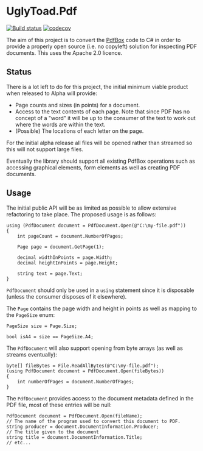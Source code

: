 # UglyToad.Pdf #

[![Build status](https://ci.appveyor.com/api/projects/status/ni7et2j2ml60pdi3?svg=true)](https://ci.appveyor.com/project/EliotJones/pdf)
[![codecov](https://codecov.io/gh/UglyToad/Pdf/branch/master/graph/badge.svg)](https://codecov.io/gh/UglyToad/Pdf)

The aim of this project is to convert the [PdfBox](https://github.com/apache/pdfbox) code to C# in order to provide a properly open source (i.e. no copyleft) solution for inspecting PDF documents. This uses the Apache 2.0 licence.

## Status ##

There is a lot left to do for this project, the initial minimum viable product when released to Alpha will provide:

+ Page counts and sizes (in points) for a document.
+ Access to the text contents of each page. Note that since PDF has no concept of a "word" it will be up to the consumer of the text to work out where the words are within the text.
+ (Possible) The locations of each letter on the page.

For the initial alpha release all files will be opened rather than streamed so this will not support large files.

Eventually the library should support all existing PdfBox operations such as accessing graphical elements, form elements as well as creating PDF documents.

## Usage ##

The initial public API will be as limited as possible to allow extensive refactoring to take place. The proposed usage is as follows:

    using (PdfDocument document = PdfDocument.Open(@"C:\my-file.pdf"))
    {
        int pageCount = document.NumberOfPages;

        Page page = document.GetPage(1);

        decimal widthInPoints = page.Width;
        decimal heightInPoints = page.Height;

        string text = page.Text;
    }
    
```PdfDocument``` should only be used in a ```using``` statement since it is disposable (unless the consumer disposes of it elsewhere).
    
The ```Page``` contains the page width and height in points as well as mapping to the ```PageSize``` enum:

    PageSize size = Page.Size;
    
    bool isA4 = size == PageSize.A4;

The ```PdfDocument``` will also support opening from byte arrays (as well as streams eventually):

    byte[] fileBytes = File.ReadAllBytes(@"C:\my-file.pdf");
    (using PdfDocument document = PdfDocument.Open(fileBytes))
    {
        int numberOfPages = document.NumberOfPages;
    }

The ```PdfDocument``` provides access to the document metadata defined in the PDF file, most of these entries will be null:

    PdfDocument document = PdfDocument.Open(fileName);
    // The name of the program used to convert this document to PDF.
    string producer = document.DocumentInformation.Producer;
    // The title given to the document
    string title = document.DocumentInformation.Title;
    // etc...
